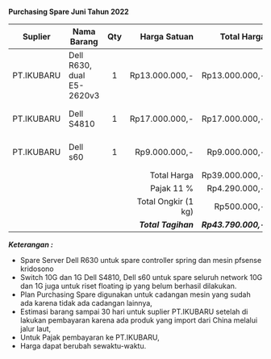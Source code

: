 **Purchasing Spare Juni Tahun 2022**

| Suplier    | Nama Barang               | Qty |        Harga Satuan |          Total Harga | Keterangan                                     |
| ---------- | ------------------------- | :-: | ------------------: | -------------------: | ---------------------------------------------- |
| PT.IKUBARU | Dell R630, dual E5-2620v3 |  1  |      Rp13.000.000,- |       Rp13.000.000,- | Spare Controller Spring atau Pfsense Kridosono |
| PT.IKUBARU | Dell S4810                |  1  |      Rp17.000.000,- |       Rp17.000.000,- | Spare Untuk Switch 10G                         |
| PT.IKUBARU | Dell s60                  |  1  |       Rp9.000.000,- |        Rp9.000.000,- | Spare Untuk Switch 1G                          |
|            |                           |     |         Total Harga |       Rp39.000.000,- |                                                |
|            |                           |     |         Pajak  11 % |        Rp4.290.000,- |                                                |
|            |                           |     | Total Ongkir (1 kg) |          Rp500.000,- |                                                |
|            |                           |     | ***Total Tagihan*** | ***Rp43.790.000,-*** |                                                |




***Keterangan :***
- Spare Server Dell R630 untuk spare controller spring dan mesin pfsense kridosono
- Switch 10G dan 1G Dell S4810, Dell s60 untuk spare seluruh network 10G dan 1G juga untuk riset floating ip yang belum berhasil dilakukan.
- Plan Purchasing Spare digunakan untuk cadangan mesin yang sudah ada karena tidak ada cadangan lainnya,
- Estimasi barang sampai 30 hari untuk suplier PT.IKUBARU setelah di lakukan pembayaran karena ada produk yang import dari China melalui jalur laut,
- Untuk Pajak pembayaran ke PT.IKUBARU,
- Harga dapat berubah sewaktu-waktu.
